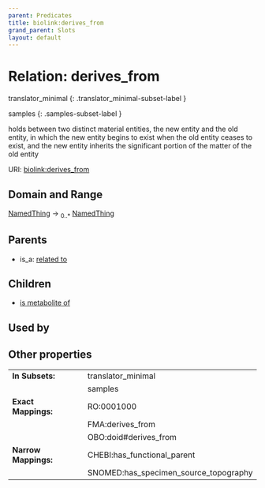 ```yaml
---
parent: Predicates
title: biolink:derives_from
grand_parent: Slots
layout: default
---
```


# Relation: derives_from

translator_minimal
{: .translator_minimal-subset-label }

samples
{: .samples-subset-label }


holds between two distinct material entities, the new entity and the old entity, in which the new entity begins to exist when the old entity ceases to exist, and the new entity inherits the significant portion of the matter of the old entity

URI: [biolink:derives_from](https://w3id.org/biolink/vocab/derives_from)

## Domain and Range

[NamedThing](NamedThing.md) ->  <sub>0..*</sub> [NamedThing](NamedThing.md)

## Parents

 *  is_a: [related to](related_to.md)

## Children

 *  [is metabolite of](is_metabolite_of.md)

## Used by


## Other properties

|  |  |  |
| --- | --- | --- |
| **In Subsets:** | | translator_minimal |
|  | | samples |
| **Exact Mappings:** | | RO:0001000 |
|  | | FMA:derives_from |
|  | | OBO:doid#derives_from |
| **Narrow Mappings:** | | CHEBI:has_functional_parent |
|  | | SNOMED:has_specimen_source_topography |

